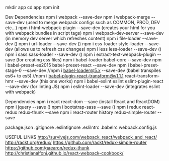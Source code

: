 mkdir app
cd app
npm init

Dev Dependencies
  npm i webpack --save-dev
  npm i webpack-merge --save-dev (used to merge webpack configs such as COMMON, PROD, DEV etc...)
  npm i html-webpack-plugin --save-dev (creates your html for you with webpack bundles in script tags)
  npm i webpack-dev-server --save-dev (in memory dev server which refreshes content)
  npm i file-loader --save-dev ()
  npm i url-loader --save-dev ()
  npm i css-loader style-loader --save-dev (allows us to refresh css changes)
  npm i less less-loader --save-dev ()
  npm i sass sass-loader --save-dev ()
  npm i extract-text-webpack-plugin --save (for creating css files)
	npm i babel-loader babel-core --save-dev
	npm i babel-preset-es2015 babel-preset-react --save-dev
  npm i babel-preset-stage-0 --save-dev
  //npm i babel-loader@5.x --save-dev (babel transpiles es6+ to es5)
  //npm i babel-plugin-react-transform@v1.1.1 react-transform-hmr --save-dev (this one works)
  npm i babel-eslint eslint eslint-plugin-react --save-dev (for linting JS)
  npm i eslint-loader --save-dev (integrates eslint with webpack)

Dependencies
  npm i react react-dom --save (install React and ReactDOM)
  npm i jquery --save ()
  npm i bootstrap-sass --save ()
  npm i redux react-redux redux-thunk --save
  npm i react-router history redux-simple-router --save


package.json
.gitignore
.eslintignore
.eslilntrc
.babelrc
webpack.config.js


USEFUL LINKS
http://survivejs.com/webpack_react/webpack_and_react/
http://rackt.org/redux/
https://github.com/rackt/redux-simple-router
https://github.com/gaearon/redux-thunk
http://christianalfoni.github.io/react-webpack-cookbook/
